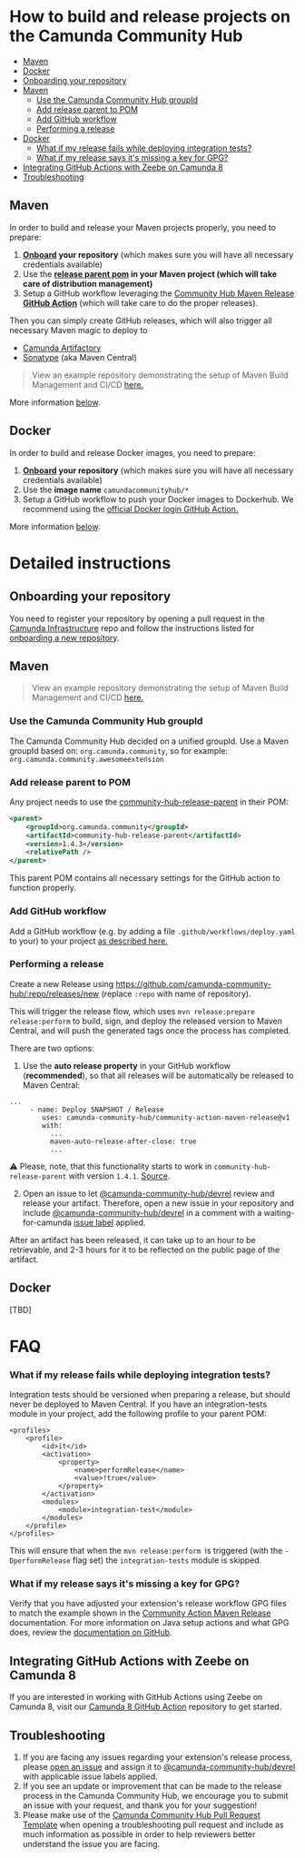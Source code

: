 # How to build and release projects on the Camunda Community Hub
- [Maven](#maven)
- [Docker](#docker)
- [Onboarding your repository](#onboarding-your-repository)
- [Maven](#maven-1)
  - [Use the Camunda Community Hub groupId](#use-the-camunda-community-hub-groupid)
  - [Add release parent to POM](#add-release-parent-to-pom)
  - [Add GitHub workflow](#add-github-workflow)
  - [Performing a release](#performing-a-release)
- [Docker](#docker-1)
  - [What if my release fails while deploying integration tests?](#what-if-my-release-fails-while-deploying-integration-tests)
  - [What if my release says it's missing a key for GPG?](#what-if-my-release-says-its-missing-a-key-for-gpg)
- [Integrating GitHub Actions with Zeebe on Camunda 8](#integrating-github-actions-with-zeebe-on-camunda-8)
- [Troubleshooting](#troubleshooting)

## Maven

In order to build and release your Maven projects properly, you need to prepare:

1. **[Onboard](#onboarding-your-repository) your repository** (which makes sure you will have all necessary credentials available)
2. Use the **[release parent pom](https://github.com/camunda-community-hub/community-hub-release-parent) in your Maven project (which will take care of distribution management)**
3. Setup a GitHub workflow leveraging the [Community Hub Maven Release **GitHub Action**](https://github.com/camunda-community-hub/community-action-maven-release) (which will take care to do the proper releases).

Then you can simply create GitHub releases, which will also trigger all necessary Maven magic to deploy to 

- [Camunda Artifactory](https://artifacts.camunda.com/)
- [Sonatype](https://oss.sonatype.org/#stagingRepositories) (aka Maven Central)

> View an example repository demonstrating the setup of Maven Build Management and CI/CD [here.](https://github.com/camunda-community-hub/community-hub-extension-example) 

More information [below](#maven-1).

## Docker

In order to build and release Docker images, you need to prepare:

1. **[Onboard](#onboarding-your-repository) your repository** (which makes sure you will have all necessary credentials available)
2. Use the **image name** `camundacommunityhub/*`
3. Setup a GitHub workflow to push your Docker images to Dockerhub. We recommend using the [official Docker login GitHub Action.](https://github.com/marketplace/actions/docker-login)

More information [below](#docker-1).

# Detailed instructions

## Onboarding your repository

You need to register your repository by opening a pull request in the [Camunda Infrastructure](https://github.com/camunda-community-hub/infrastructure) repo and follow the instructions listed for [onboarding a new repository](https://github.com/camunda-community-hub/infrastructure#use-case-onboarding-a-new-community-hub-repository).

## Maven

> View an example repository demonstrating the setup of Maven Build Management and CI/CD [here.](https://github.com/camunda-community-hub/community-hub-extension-example) 

### Use the Camunda Community Hub groupId

The Camunda Community Hub decided on a unified groupId. Use a Maven groupId based on: `org.camunda.community`, so for example: `org.camunda.community.awesomeextension`

### Add release parent to POM

Any project needs to use the [community-hub-release-parent](https://github.com/camunda-community-hub/community-hub-release-parent) in their POM:

```xml
<parent>
    <groupId>org.camunda.community</groupId>
    <artifactId>community-hub-release-parent</artifactId>
    <version>1.4.3</version>
    <relativePath />
</parent>
```

This parent POM contains all necessary settings for the GitHub action to function properly.

### Add GitHub workflow

Add a GitHub workflow (e.g. by adding a file `.github/workflows/deploy.yaml` to your) to your project [as described here.](https://github.com/camunda-community-hub/community-action-maven-release#add-github-workflow)


### Performing a release


Create a new Release using https://github.com/camunda-community-hub/:repo/releases/new (replace `:repo` with name of repository). 

This will trigger the release flow, which uses `mvn release:prepare release:perform` to build, sign, and deploy the released version to Maven Central, and will push the generated tags once the process has completed.

There are two options:

1. Use the **auto release property** in your GitHub workflow (**recommended**), so that all releases will be automatically be released to Maven Central:

```
...
     - name: Deploy SNAPSHOT / Release
        uses: camunda-community-hub/community-action-maven-release@v1
        with:
          ...
          maven-auto-release-after-close: true
          ...
```
:warning: Please, note, that this functionality starts to work in `community-hub-release-parent` with version `1.4.1`. [Source](https://github.com/camunda-community-hub/kotlin-coworker/issues/42#issuecomment-1432808578).

2. Open an issue to let [@camunda-community-hub/devrel](https://github.com/orgs/camunda-community-hub/teams/devrel) review and release your artifact. Therefore, open a new issue in your repository and include [@camunda-community-hub/devrel](https://github.com/orgs/camunda-community-hub/teams/devrel) in a comment with a waiting-for-camunda [issue label](https://github.com/camunda-community-hub/template-repo/labels) applied. 

After an artifact has been released, it can take up to an hour to be retrievable, and 2-3 hours for it to be reflected on the public page of the artifact.


## Docker

[TBD]

# FAQ

### What if my release fails while deploying integration tests?

Integration tests should be versioned when preparing a release, but should never be deployed to Maven Central. If you have an integration-tests module in your project, add the following profile to your parent POM:

```
<profiles>
    <profile>
        <id>it</id>
        <activation>
            <property>
                <name>performRelease</name>
                <value>!true</value>
            </property>
        </activation>
        <modules>
            <module>integration-test</module>
        </modules>
    </profile>
</profiles>
```

This will ensure that when the `mvn release:perform `is triggered (with the `-DperformRelease` flag set) the `integration-tests` module is skipped.

### What if my release says it's missing a key for GPG?

Verify that you have adjusted your extension's release workflow GPG files to match the example shown in the [Community Action Maven Release](https://github.com/camunda-community-hub/community-action-maven-release/blob/22004c20cb61979859e889cf17081b3e886849b8/example-workflows/java11/deploy.yml#L25-L30) documentation. For more information on Java setup actions and what GPG does, review the [documentation on GitHub](https://github.com/actions/setup-java/blob/main/docs/advanced-usage.md#gpg).

## Integrating GitHub Actions with Zeebe on Camunda 8

If you are interested in working with GitHub Actions using Zeebe on Camunda 8, visit our [Camunda 8 GitHub Action](https://github.com/camunda-community-hub/camunda-cloud-github-action) repository to get started.

## Troubleshooting

1. If you are facing any issues regarding your extension's release process, please [open an issue](https://github.com/camunda-community-hub/community-action-maven-release/issues) and assign it to [@camunda-community-hub/devrel](https://github.com/orgs/camunda-community-hub/teams/devrel) with applicable issue labels applied.
2. If you see an update or improvement that can be made to the release process in the Camunda Community Hub, we encourage you to submit an issue with your request, and thank you for your suggestion!
3. Please make use of the [Camunda Community Hub Pull Request Template](https://github.com/camunda-community-hub/community/issues/new?assignees=&labels=&template=camunda-community-hub-pull-request-template.md&title=Pull+Request) when opening a troubleshooting pull request and include as much information as possible in order to help reviewers better understand the issue you are facing.

